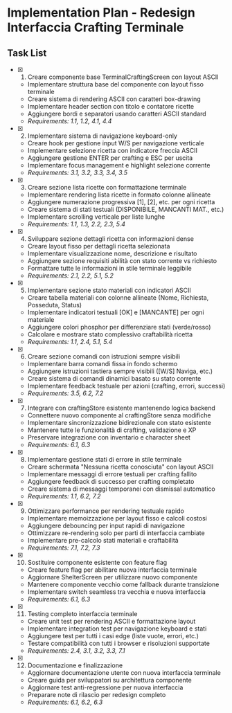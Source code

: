 # Implementation Plan - Redesign Interfaccia Crafting Terminale

## Task List

- [x] 1. Creare componente base TerminalCraftingScreen con layout ASCII


  - Implementare struttura base del componente con layout fisso terminale
  - Creare sistema di rendering ASCII con caratteri box-drawing
  - Implementare header section con titolo e contatore ricette
  - Aggiungere bordi e separatori usando caratteri ASCII standard
  - _Requirements: 1.1, 1.2, 4.1, 4.4_

- [x] 2. Implementare sistema di navigazione keyboard-only


  - Creare hook per gestione input W/S per navigazione verticale
  - Implementare selezione ricetta con indicatore freccia ASCII
  - Aggiungere gestione ENTER per crafting e ESC per uscita
  - Implementare focus management e highlight selezione corrente
  - _Requirements: 3.1, 3.2, 3.3, 3.4, 3.5_

- [x] 3. Creare sezione lista ricette con formattazione terminale


  - Implementare rendering lista ricette in formato colonne allineate
  - Aggiungere numerazione progressiva [1], [2], etc. per ogni ricetta
  - Creare sistema di stati testuali (DISPONIBILE, MANCANTI MAT., etc.)
  - Implementare scrolling verticale per liste lunghe
  - _Requirements: 1.1, 1.3, 2.2, 2.3, 5.4_

- [x] 4. Sviluppare sezione dettagli ricetta con informazioni dense


  - Creare layout fisso per dettagli ricetta selezionata
  - Implementare visualizzazione nome, descrizione e risultato
  - Aggiungere sezione requisiti abilità con stato corrente vs richiesto
  - Formattare tutte le informazioni in stile terminale leggibile
  - _Requirements: 2.1, 2.2, 5.1, 5.2_

- [x] 5. Implementare sezione stato materiali con indicatori ASCII

  - Creare tabella materiali con colonne allineate (Nome, Richiesta, Posseduta, Status)
  - Implementare indicatori testuali [OK] e [MANCANTE] per ogni materiale
  - Aggiungere colori phosphor per differenziare stati (verde/rosso)
  - Calcolare e mostrare stato complessivo craftabilità ricetta
  - _Requirements: 1.1, 2.4, 5.1, 5.4_

- [x] 6. Creare sezione comandi con istruzioni sempre visibili


  - Implementare barra comandi fissa in fondo schermo
  - Aggiungere istruzioni tastiera sempre visibili ([W/S] Naviga, etc.)
  - Creare sistema di comandi dinamici basato su stato corrente
  - Implementare feedback testuale per azioni (crafting, errori, successi)
  - _Requirements: 3.5, 6.2, 7.2_

- [x] 7. Integrare con craftingStore esistente mantenendo logica backend

  - Connettere nuovo componente al craftingStore senza modifiche
  - Implementare sincronizzazione bidirezionale con stato esistente
  - Mantenere tutte le funzionalità di crafting, validazione e XP
  - Preservare integrazione con inventario e character sheet
  - _Requirements: 6.1, 6.3_

- [x] 8. Implementare gestione stati di errore in stile terminale


  - Creare schermata "Nessuna ricetta conosciuta" con layout ASCII
  - Implementare messaggi di errore testuali per crafting fallito
  - Aggiungere feedback di successo per crafting completato
  - Creare sistema di messaggi temporanei con dismissal automatico
  - _Requirements: 1.1, 6.2, 7.2_

- [x] 9. Ottimizzare performance per rendering testuale rapido


  - Implementare memoizzazione per layout fisso e calcoli costosi
  - Aggiungere debouncing per input rapidi di navigazione
  - Ottimizzare re-rendering solo per parti di interfaccia cambiate
  - Implementare pre-calcolo stati materiali e craftabilità
  - _Requirements: 7.1, 7.2, 7.3_

- [x] 10. Sostituire componente esistente con feature flag

  - Creare feature flag per abilitare nuova interfaccia terminale
  - Aggiornare ShelterScreen per utilizzare nuovo componente
  - Mantenere componente vecchio come fallback durante transizione
  - Implementare switch seamless tra vecchia e nuova interfaccia
  - _Requirements: 6.1, 6.3_

- [x] 11. Testing completo interfaccia terminale




  - Creare unit test per rendering ASCII e formattazione layout
  - Implementare integration test per navigazione keyboard e stati
  - Aggiungere test per tutti i casi edge (liste vuote, errori, etc.)
  - Testare compatibilità con tutti i browser e risoluzioni supportate
  - _Requirements: 2.4, 3.1, 3.2, 3.3, 7.1_

- [x] 12. Documentazione e finalizzazione



  - Aggiornare documentazione utente con nuova interfaccia terminale
  - Creare guida per sviluppatori su architettura componente
  - Aggiornare test anti-regressione per nuova interfaccia
  - Preparare note di rilascio per redesign completo
  - _Requirements: 6.1, 6.2, 6.3_